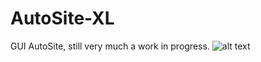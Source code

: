 # AutoSite-XL
GUI AutoSite, still very much a work in progress.
![alt text](https://github.com/dotcomboom/AutoSite-XL/blob/master/screenshot_xp.png?raw=true)

